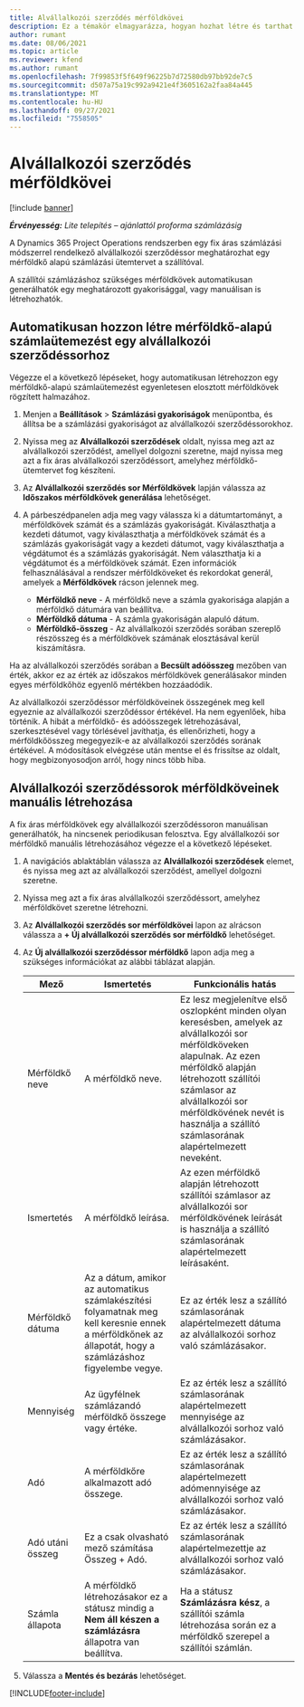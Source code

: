 ```yaml
---
title: Alvállalkozói szerződés mérföldkövei
description: Ez a témakör elmagyarázza, hogyan hozhat létre és tarthat fenn mérföldkőalapú számlaütemezést egy szállítóval kötött alvállalkozói szerződéshez.
author: rumant
ms.date: 08/06/2021
ms.topic: article
ms.reviewer: kfend
ms.author: rumant
ms.openlocfilehash: 7f99853f5f649f96225b7d72580db97bb92de7c5
ms.sourcegitcommit: d507a75a19c992a9421e4f3605162a2faa84a445
ms.translationtype: MT
ms.contentlocale: hu-HU
ms.lasthandoff: 09/27/2021
ms.locfileid: "7558505"
---
```

# <a name="subcontract-line-milestones"></a>Alvállalkozói szerződés mérföldkövei

[!include [banner](../../includes/dataverse-preview.md)]

_**Érvényesség:** Lite telepítés – ajánlattól proforma számlázásig_

A Dynamics 365 Project Operations rendszerben egy fix áras számlázási módszerrel rendelkező alvállalkozói szerződéssor meghatározhat egy mérföldkő alapú számlázási ütemtervet a szállítóval.

A szállítói számlázáshoz szükséges mérföldkövek automatikusan generálhatók egy meghatározott gyakorisággal, vagy manuálisan is létrehozhatók.

## <a name="automatically-create-a-milestone-based-invoice-schedule-for-a-subcontract-line"></a>Automatikusan hozzon létre mérföldkő-alapú számlaütemezést egy alvállalkozói szerződéssorhoz

Végezze el a következő lépéseket, hogy automatikusan létrehozzon egy mérföldkő-alapú számlaütemezést egyenletesen elosztott mérföldkövek rögzített halmazához.

1. Menjen a **Beállítások** > **Számlázási gyakoriságok** menüpontba, és állítsa be a számlázási gyakoriságot az alvállalkozói szerződéssorokhoz.
2. Nyissa meg az **Alvállalkozói szerződések** oldalt, nyissa meg azt az alvállalkozói szerződést, amellyel dolgozni szeretne, majd nyissa meg azt a fix áras alvállalkozói szerződéssort, amelyhez mérföldkő-ütemtervet fog készíteni.
3. Az **Alvállalkozói szerződés sor Mérföldkövek** lapján válassza az **Időszakos mérföldkövek generálása** lehetőséget.
4. A párbeszédpanelen adja meg vagy válassza ki a dátumtartományt, a mérföldkövek számát és a számlázás gyakoriságát. Kiválaszthatja a kezdeti dátumot, vagy kiválaszthatja a mérföldkövek számát és a számlázás gyakoriságát vagy a kezdeti dátumot, vagy kiválaszthatja a végdátumot és a számlázás gyakoriságát. Nem választhatja ki a végdátumot és a mérföldkövek számát.
Ezen információk felhasználásával a rendszer mérföldköveket és rekordokat generál, amelyek a **Mérföldkövek** rácson jelennek meg.

   - **Mérföldkő neve** - A mérföldkő neve a számla gyakorisága alapján a mérföldkő dátumára van beállítva.
   - **Mérföldkő dátuma** - A számla gyakoriságán alapuló dátum.
   - **Mérföldkő-összeg** - Az alvállalkozói szerződés sorában szereplő részösszeg és a mérföldkövek számának elosztásával kerül kiszámításra.

Ha az alvállalkozói szerződés sorában a **Becsült adóösszeg** mezőben van érték, akkor ez az érték az időszakos mérföldkövek generálásakor minden egyes mérföldkőhöz egyenlő mértékben hozzáadódik.

Az alvállalkozói szerződéssor mérföldköveinek összegének meg kell egyeznie az alvállalkozói szerződéssor értékével. Ha nem egyenlőek, hiba történik. A hibát a mérföldkő- és adóösszegek létrehozásával, szerkesztésével vagy törlésével javíthatja, és ellenőrizheti, hogy a mérföldkőösszeg megegyezik-e az alvállalkozói szerződés sorának értékével. A módosítások elvégzése után mentse el és frissítse az oldalt, hogy megbizonyosodjon arról, hogy nincs több hiba.

## <a name="manually-create-subcontract-line-milestones"></a>Alvállalkozói szerződéssorok mérföldköveinek manuális létrehozása

A fix áras mérföldkövek egy alvállalkozói szerződéssoron manuálisan generálhatók, ha nincsenek periodikusan felosztva. Egy alvállalkozói sor mérföldkő manuális létrehozásához végezze el a következő lépéseket.

1. A navigációs ablaktáblán válassza az **Alvállalkozói szerződések** elemet, és nyissa meg azt az alvállalkozói szerződést, amellyel dolgozni szeretne.
2. Nyissa meg azt a fix áras alvállalkozói szerződéssort, amelyhez mérföldkövet szeretne létrehozni.
3. Az **Alvállalkozói szerződés sor mérföldkövei** lapon az alrácson válassza a **+ Új alvállalkozói szerződés sor mérföldkő** lehetőséget.
4. Az **Új alvállalkozói szerződéssor mérföldkő** lapon adja meg a szükséges információkat az alábbi táblázat alapján.

    | Mező | Ismertetés |Funkcionális hatás|
    | --- | --- |----------------------|
    | Mérföldkő neve | A mérföldkő neve. |Ez lesz megjelenítve első oszlopként minden olyan keresésben, amelyek az alvállalkozói sor mérföldköveken alapulnak. Az ezen mérföldkő alapján létrehozott szállítói számlasor az alvállalkozói sor mérföldkövének nevét is használja a szállító számlasorának alapértelmezett neveként.|
    | Ismertetés | A mérföldkő leírása. |Az ezen mérföldkő alapján létrehozott szállítói számlasor az alvállalkozói sor mérföldkövének leírását is használja a szállító számlasorának alapértelmezett leírásaként.|
    | Mérföldkő dátuma | Az a dátum, amikor az automatikus számlakészítési folyamatnak meg kell keresnie ennek a mérföldkőnek az állapotát, hogy a számlázáshoz figyelembe vegye.| Ez az érték lesz a szállító számlasorának alapértelmezett dátuma az alvállalkozói sorhoz való számlázásakor. |
    | Mennyiség | Az ügyfélnek számlázandó mérföldkő összege vagy értéke. |Ez az érték lesz a szállító számlasorának alapértelmezett mennyisége az alvállalkozói sorhoz való számlázásakor. |
    | Adó | A mérföldkőre alkalmazott adó összege.| Ez az érték lesz a szállító számlasorának alapértelmezett adómennyisége az alvállalkozói sorhoz való számlázásakor. |
    | Adó utáni összeg | Ez a csak olvasható mező számítása Összeg + Adó.|Ez az érték lesz a szállító számlasorának alapértelmezettje az alvállalkozói sorhoz való számlázásakor. |
    | Számla állapota | A mérföldkő létrehozásakor ez a státusz mindig a **Nem áll készen a számlázásra** állapotra van beállítva.|  Ha a státusz **Számlázásra kész**, a szállítói számla létrehozása során ez a mérföldkő szerepel a szállítói számlán. |

5. Válassza a **Mentés és bezárás** lehetőséget.


[!INCLUDE[footer-include](../../includes/footer-banner.md)]
